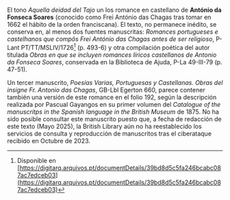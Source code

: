 El tono *Aquella deidad del Tajo* un los romance en castellano de
 **António da Fonseca Soares** (conocido como Frei António das
Chagas tras tomar en 1662 el hábito de la orden franciscana). El texto, no
permanece inédito, se conserva en, al menos dos fuentes manuscritas:
*Romances portugueses e castelhanos que compôs Frei António das Chagas
antes de ser religioso*, P-Lant PT/TT/MSLIV/1726[^1] (p. 493-6) y otra
compilación poética del autor titulada *Obras en que se incluyen
romances líricos castellanos de Antonio da Fonseca Soares*, conservada
en la Biblioteca de Ajuda, P-La 49-III-79 (p. 47-51).

Un tercer manuscrito, *Poesías Varias, Portuguesas y Castellanas. Obras del
insigne Fr. Antonio das Chagas*, GB-Lbl Egerton 660, parece contener también una versión de este romance
en el folio 192, según la descripción realizada por Pascual Gayangos
en su primer volumen del *Catalogue of the manuscritps in the Spanish language in the British Museum* de 1875.
No ha sido posible consultar este manuscrito puesto que, a fecha de
redacción de este texto (Mayo 2025), la British Library aún no ha
reestablecido los servicios de consulta y reproducción de manuscritos
tras el ciberataque recibido en Octubre de 2023.

[^1]: Disponible en [https://digitarq.arquivos.pt/documentDetails/39bd8d5c5fa246bcabc087ac7edceb03](https://digitarq.arquivos.pt/documentDetails/39bd8d5c5fa246bcabc087ac7edceb03)
